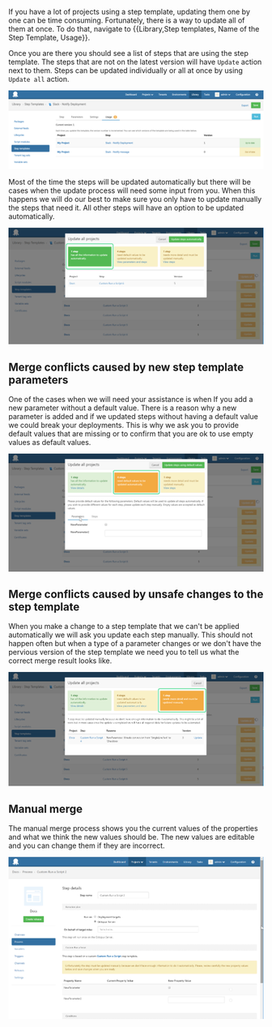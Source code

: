 If you have a lot of projects using a step template, updating them one by one can be time consuming.  Fortunately,  there is a way to update all of them at once. To do that, navigate to {{Library,Step templates, Name of the Step Template, Usage}}. 

Once you are there you should see a list of steps that are using the step template. The steps that are not on the latest version will have `Update` action next to them. Steps can be updated individually or all at once by using `Update all` action. 

![Step Template Usage](step-templates-usage.png "width=500")

Most of the time the steps will be updated automatically but there will be cases when the update process will need some input from you.  When this happens we will do our best to make sure you only have to update manually the steps that need it. All other steps will have an option to be updated automatically.

![Steps that can be updated automatically](step-templates-update-all-auto.png "width=500")

## Merge conflicts caused by new step template parameters

One of the cases when we will need your assistance is when If you add a new parameter without a default value. There is a reason why a new parameter is added and if we updated steps without having a default value we could break your deployments. This is why we ask you to provide default values that are missing or to confirm that you are ok to use empty values as default values.

![Steps that need default values](step-templates-update-all-defaults.png "width=500")

## Merge conflicts caused by unsafe changes to the step template

When you make a change to a step template that we can't be applied automatically we will ask you update each step manually. This should not happen often but when a type of a parameter changes or we don't have the pervious version of the step template we need you to tell us what the correct merge result looks like.  

![Steps that need to update manually](step-templates-update-all-manual.png "width=500")

## Manual merge

The manual merge process shows you the current values of the properties and what we think the new values should be. The new values are editable and you can change them if they are incorrect. 

![Steps that need to update manually](step-templates-update-all-manual-merge.png "width=500")